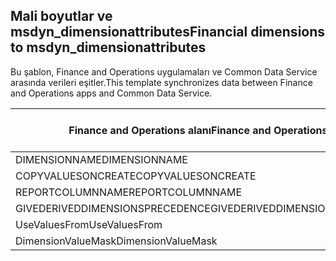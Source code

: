 ## <a name="financial-dimensions-to-msdyn_dimensionattributes"></a><span data-ttu-id="656f1-101">Mali boyutlar ve msdyn_dimensionattributes</span><span class="sxs-lookup"><span data-stu-id="656f1-101">Financial dimensions to msdyn_dimensionattributes</span></span>

<span data-ttu-id="656f1-102">Bu şablon, Finance and Operations uygulamaları ve Common Data Service arasında verileri eşitler.</span><span class="sxs-lookup"><span data-stu-id="656f1-102">This template synchronizes data between Finance and Operations apps and Common Data Service.</span></span>

<span data-ttu-id="656f1-103">Finance and Operations alanı</span><span class="sxs-lookup"><span data-stu-id="656f1-103">Finance and Operations field</span></span> | <span data-ttu-id="656f1-104">Eşleme türü</span><span class="sxs-lookup"><span data-stu-id="656f1-104">Map type</span></span> | <span data-ttu-id="656f1-105">Diğer Dynamics 365 alanı</span><span class="sxs-lookup"><span data-stu-id="656f1-105">Other Dynamics 365 field</span></span> | <span data-ttu-id="656f1-106">Varsayılan değer</span><span class="sxs-lookup"><span data-stu-id="656f1-106">Default value</span></span>
---|---|---|---
<span data-ttu-id="656f1-107">DIMENSIONNAME</span><span class="sxs-lookup"><span data-stu-id="656f1-107">DIMENSIONNAME</span></span> | = | <span data-ttu-id="656f1-108">msdyn_dimensionname</span><span class="sxs-lookup"><span data-stu-id="656f1-108">msdyn_dimensionname</span></span> | 
<span data-ttu-id="656f1-109">COPYVALUESONCREATE</span><span class="sxs-lookup"><span data-stu-id="656f1-109">COPYVALUESONCREATE</span></span> | >< | <span data-ttu-id="656f1-110">msdyn_copyvaluesoncreate</span><span class="sxs-lookup"><span data-stu-id="656f1-110">msdyn_copyvaluesoncreate</span></span> | 
<span data-ttu-id="656f1-111">REPORTCOLUMNNAME</span><span class="sxs-lookup"><span data-stu-id="656f1-111">REPORTCOLUMNNAME</span></span> | = | <span data-ttu-id="656f1-112">msdyn_reportcolumnname</span><span class="sxs-lookup"><span data-stu-id="656f1-112">msdyn_reportcolumnname</span></span> | 
<span data-ttu-id="656f1-113">GIVEDERIVEDDIMENSIONSPRECEDENCE</span><span class="sxs-lookup"><span data-stu-id="656f1-113">GIVEDERIVEDDIMENSIONSPRECEDENCE</span></span> | >< | <span data-ttu-id="656f1-114">msdyn_givederiveddimensionsprecedence</span><span class="sxs-lookup"><span data-stu-id="656f1-114">msdyn_givederiveddimensionsprecedence</span></span> | 
<span data-ttu-id="656f1-115">UseValuesFrom</span><span class="sxs-lookup"><span data-stu-id="656f1-115">UseValuesFrom</span></span> | = | <span data-ttu-id="656f1-116">msdyn_usevaluesfrom</span><span class="sxs-lookup"><span data-stu-id="656f1-116">msdyn_usevaluesfrom</span></span> | 
<span data-ttu-id="656f1-117">DimensionValueMask</span><span class="sxs-lookup"><span data-stu-id="656f1-117">DimensionValueMask</span></span> | = | <span data-ttu-id="656f1-118">msdyn_dimensionvaluemask</span><span class="sxs-lookup"><span data-stu-id="656f1-118">msdyn_dimensionvaluemask</span></span> | 
